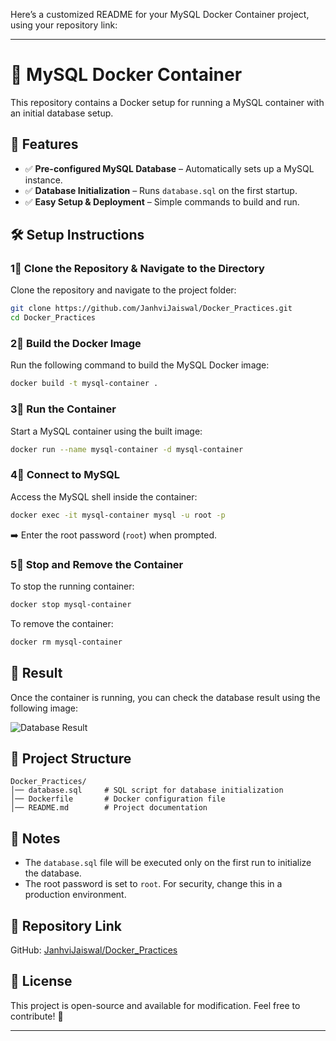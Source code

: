 Here’s a customized README for your MySQL Docker Container project, using your repository link:

---

# 🐳 MySQL Docker Container

This repository contains a Docker setup for running a MySQL container with an initial database setup.

## 📌 Features

- ✅ **Pre-configured MySQL Database** – Automatically sets up a MySQL instance.
- ✅ **Database Initialization** – Runs `database.sql` on the first startup.
- ✅ **Easy Setup & Deployment** – Simple commands to build and run.

## 🛠️ Setup Instructions

### 1⃣ Clone the Repository & Navigate to the Directory

Clone the repository and navigate to the project folder:

```bash
git clone https://github.com/JanhviJaiswal/Docker_Practices.git
cd Docker_Practices
```

### 2⃣ Build the Docker Image

Run the following command to build the MySQL Docker image:

```bash
docker build -t mysql-container .
```

### 3⃣ Run the Container

Start a MySQL container using the built image:

```bash
docker run --name mysql-container -d mysql-container
```

### 4⃣ Connect to MySQL

Access the MySQL shell inside the container:

```bash
docker exec -it mysql-container mysql -u root -p
```

➡️ Enter the root password (`root`) when prompted.

### 5⃣ Stop and Remove the Container

To stop the running container:

```bash
docker stop mysql-container
```

To remove the container:

```bash
docker rm mysql-container
```

## 👤 Result

Once the container is running, you can check the database result using the following image:

![Database Result](https://via.placeholder.com/800x400)

## 📂 Project Structure

```
Docker_Practices/
│── database.sql     # SQL script for database initialization
│── Dockerfile       # Docker configuration file
│── README.md        # Project documentation
```

## 📌 Notes

- The `database.sql` file will be executed only on the first run to initialize the database.
- The root password is set to `root`. For security, change this in a production environment.

## 🔗 Repository Link

GitHub: [JanhviJaiswal/Docker_Practices](https://github.com/JanhviJaiswal/Docker_Practices)

## 📜 License

This project is open-source and available for modification. Feel free to contribute! 🚀

---
